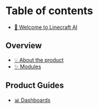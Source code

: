 # Table of contents

* [👋 Welcome to Linecraft AI](README.md)

## Overview

* [💡 About the product](overview/about-the-product.md)
* [✨ Modules](overview/modules.md)

## Product Guides

* [📊 Dashboards](product-guides/dashboards.md)
